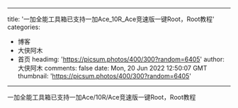 
---
title: '一加全能工具箱已支持一加Ace_10R_Ace竞速版一键Root，Root教程'
categories: 
 - 博客
 - 大侠阿木
 - 首页
headimg: 'https://picsum.photos/400/300?random=6405'
author: 大侠阿木
comments: false
date: Mon, 20 Jun 2022 12:50:07 GMT
thumbnail: 'https://picsum.photos/400/300?random=6405'
---

<div>   
一加全能工具箱已支持一加Ace/10R/Ace竞速版一键Root，Root教程  
</div>
            